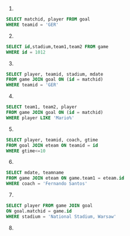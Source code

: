1.

```sql
SELECT matchid, player FROM goal
WHERE teamid = 'GER'
```

2.

```sql
SELECT id,stadium,team1,team2 FROM game
WHERE id = 1012
```

3.

```sql
SELECT player, teamid, stadium, mdate 
FROM game JOIN goal ON (id = matchid)
WHERE teamid = 'GER'
```

4.

```sql
SELECT team1, team2, player
FROM game JOIN goal ON (id = matchid)
WHERE player LIKE 'Mario%'
```

5.

```sql
SELECT player, teamid, coach, gtime
FROM goal JOIN eteam ON teamid = id
WHERE gtime<=10
```

6.

```sql
SELECT mdate, teamname
FROM game JOIN eteam ON game.team1 = eteam.id
WHERE coach = 'Fernando Santos'
```

7.

```sql
SELECT player FROM game JOIN goal
ON goal.matchid = game.id
WHERE stadium = 'National Stadium, Warsaw'
```

8.

```sql

```



